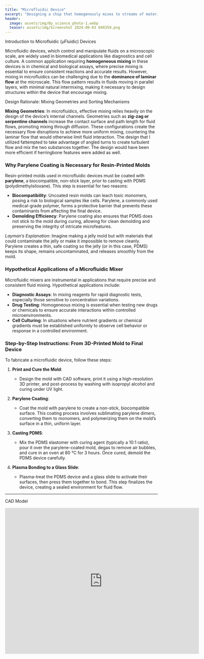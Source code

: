 ```yaml
---
title: "Microfluidic Device"
excerpt: "Designing a chip that homogenously mixes to streams of material together"
header:
  image: assets/img/By_science_photo-1.webp
  teaser: assets/img/Screenshot 2024-09-03 040359.png
---
```


Introduction to Microfluidic (µFluidic) Devices

Microfluidic devices, which control and manipulate fluids on a microscopic scale, are widely used in biomedical applications like diagnostics and cell culture. A common application requiring **homogeneous mixing** in these devices is in chemical and biological assays, where precise mixing is essential to ensure consistent reactions and accurate results. However, mixing in microfluidics can be challenging due to the **dominance of laminar flow** at the microscale. This flow pattern results in fluids moving in parallel layers, with minimal natural intermixing, making it necessary to design structures within the device that encourage mixing.

Design Rationale: Mixing Geometries and Sorting Mechanisms

**Mixing Geometries**: In microfluidics, effective mixing relies heavily on the design of the device’s internal channels. Geometries such as **zig-zag or serpentine channels** increase the contact surface and path length for fluid flows, promoting mixing through diffusion. These configurations create the necessary flow disruptions to achieve more uniform mixing, countering the laminar flow that would otherwise limit fluid interaction. The design that I utilized fattempted to take advantage of angled turns to create turbulent flow and mix the two substances together. The design would have been more efficient if herringbone features were added as well.

### Why Parylene Coating is Necessary for Resin-Printed Molds

Resin-printed molds used in microfluidic devices must be coated with **parylene**, a biocompatible, non-stick layer, prior to casting with PDMS (polydimethylsiloxane). This step is essential for two reasons:
  - **Biocompatibility**: Uncoated resin molds can leach toxic monomers, posing a risk to biological samples like cells. Parylene, a commonly used medical-grade polymer, forms a protective barrier that prevents these contaminants from affecting the final device.
  - **Demolding Efficiency**: Parylene coating also ensures that PDMS does not stick to the mold during curing, allowing for clean demolding and preserving the integrity of intricate microfeatures. 

*Layman’s Explanation*: Imagine making a jelly mold but with materials that could contaminate the jelly or make it impossible to remove cleanly. Parylene creates a thin, safe coating so the jelly (or in this case, PDMS) keeps its shape, remains uncontaminated, and releases smoothly from the mold.

### Hypothetical Applications of a Microfluidic Mixer

Microfluidic mixers are instrumental in applications that require precise and consistent fluid mixing. Hypothetical applications include:
  - **Diagnostic Assays**: In mixing reagents for rapid diagnostic tests, especially those sensitive to concentration variations.
  - **Drug Testing**: Homogeneous mixing is essential when testing new drugs or chemicals to ensure accurate interactions within controlled microenvironments.
  - **Cell Culturing**: In situations where nutrient gradients or chemical gradients must be established uniformly to observe cell behavior or response in a controlled environment.

### Step-by-Step Instructions: From 3D-Printed Mold to Final Device

To fabricate a microfluidic device, follow these steps:

1. **Print and Cure the Mold**:
   - Design the mold with CAD software, print it using a high-resolution 3D printer, and post-process by washing with isopropyl alcohol and curing under UV light.

2. **Parylene Coating**:
   - Coat the mold with parylene to create a non-stick, biocompatible surface. This coating process involves sublimating parylene dimers, converting them to monomers, and polymerizing them on the mold’s surface in a thin, uniform layer.

3. **Casting PDMS**:
   - Mix the PDMS elastomer with curing agent (typically a 10:1 ratio), pour it over the parylene-coated mold, degas to remove air bubbles, and cure in an oven at 80 °C for 3 hours. Once cured, demold the PDMS device carefully.

4. **Plasma Bonding to a Glass Slide**:
   - Plasma-treat the PDMS device and a glass slide to activate their surfaces, then press them together to bond. This step finalizes the device, creating a sealed environment for fluid flow.

---

CAD Model
<iframe src="https://vanderbilt643.autodesk360.com/shares/public/SH286ddQT78850c0d8a440333171449b7c82?mode=embed" width="640" height="480" allowfullscreen="true" webkitallowfullscreen="true" mozallowfullscreen="true"  frameborder="0"></iframe>


